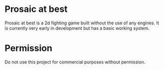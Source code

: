 # Prosaic at best
Prosaic at best is a 2d fighting game built without the use of any engines.
It is currently very early in development but has a basic working system.
# Permission
Do not use this project for commercial purposes without permission.
